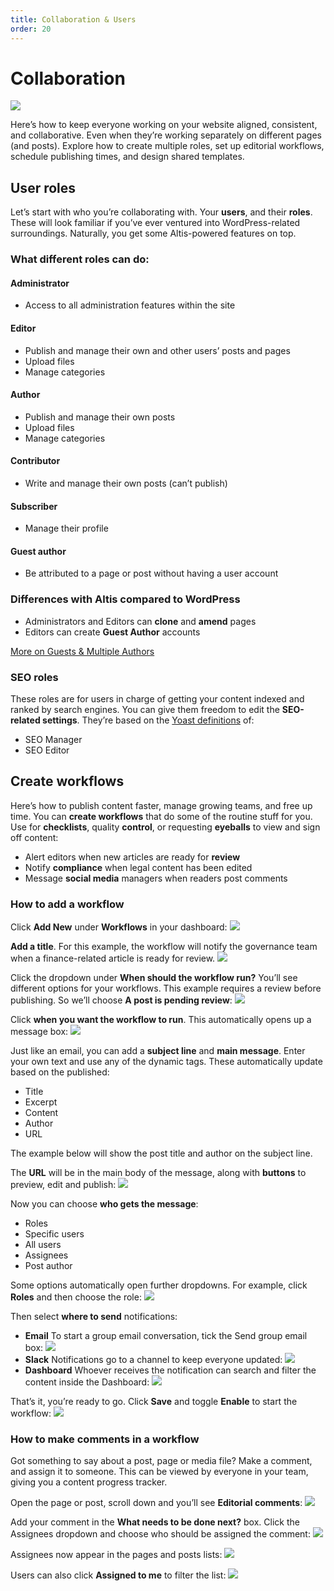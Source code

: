 ```yaml
---
title: Collaboration & Users
order: 20
---
```


# Collaboration

![](../assets/altis-header-13.png)

Here’s how to keep everyone working on your website aligned, consistent, and collaborative. Even when they’re working separately on different pages (and posts). Explore how to create multiple roles, set up editorial workflows, schedule publishing times, and design shared templates.

## User roles

Let’s start with who you’re collaborating with. Your **users**, and their **roles**. These will look familiar if you’ve ever ventured into WordPress-related surroundings. Naturally, you get some Altis-powered features on top.

### What different roles can do: 

#### Administrator

- Access to all administration features within the site

#### Editor 

- Publish and manage their own and other users’ posts and pages
- Upload files
- Manage categories

#### Author  

- Publish and manage their own posts
- Upload files
- Manage categories

#### Contributor 

- Write and manage their own posts (can’t publish)

#### Subscriber 

- Manage their profile

#### Guest author 

- Be attributed to a page or post without having a user account

### Differences with Altis compared to WordPress

- Administrators and Editors can **clone** and **amend** pages
- Editors can create **Guest Author** accounts

[More on Guests & Multiple Authors](guest-and-multiple-authors.md)

### SEO roles

These roles are for users in charge of getting your content indexed and ranked by search engines. You can give them freedom to edit the **SEO-related settings**. They’re based on the [Yoast definitions](https://yoast.com/seo-roles/) of:

- SEO Manager
- SEO Editor

## Create workflows

Here’s how to publish content faster, manage growing teams, and free up time. You can **create workflows** that do some of the routine stuff for you. Use for **checklists**, quality **control**, or requesting **eyeballs** to view and sign off content:

- Alert editors when new articles are ready for **review**
- Notify **compliance** when legal content has been edited
- Message **social media** managers when readers post comments

### How to add a workflow 

Click **Add New** under **Workflows** in your dashboard:
![](../assets/collaboration-image7.png)

**Add a title**. For this example, the workflow will notify the governance team when a finance-related article is ready for review.
![](../assets/collaboration-image9.png)

Click the dropdown under **When should the workflow run?** You’ll see different options for your workflows. This example requires a review before publishing. So we’ll choose **A post is pending review**:
![](../assets/collaboration-image11.png)

Click **when you want the workflow to run**. This automatically opens up a message box:
![](../assets/collaboration-image12.png)

Just like an email, you can add a **subject line** and **main message**. Enter your own text and use any of the dynamic tags. These automatically update based on the published:

- Title
- Excerpt
- Content
- Author
- URL

The example below will show the post title and author on the subject line. 

The **URL** will be in the main body of the message, along with **buttons** to preview, edit and publish:
![](../assets/collaboration-image1.png)

Now you can choose **who gets the message**:

- Roles
- Specific users
- All users
- Assignees
- Post author

Some options automatically open further dropdowns. For example, click **Roles** and then choose the role:
![](../assets/collaboration-image2.png)

Then select **where to send** notifications:
- **Email**
    To start a group email conversation, tick the Send group email box:
	![](../assets/collaboration-image6.png)
- **Slack**
    Notifications go to a channel to keep everyone updated:
	![](../assets/collaboration-image13.png)
- **Dashboard**
    Whoever receives the notification can search and filter the content inside the Dashboard:
    ![](../assets/collaboration-image3.png)

That’s it, you’re ready to go. Click **Save** and toggle **Enable** to start the workflow:
![](../assets/collaboration-image5.png)

### How to make comments in a workflow

Got something to say about a post, page or media file? Make a comment, and assign it to someone. This can be viewed by everyone in your team, giving you a content progress tracker.

Open the page or post, scroll down and you’ll see **Editorial comments**:
![](../assets/collaboration-image14.png)

Add your comment in the **What needs to be done next?** box. Click the Assignees dropdown and choose who should be assigned the comment:
![](../assets/collaboration-image4.png)

Assignees now appear in the pages and posts lists:
![](../assets/collaboration-image10.png)

Users can also click **Assigned to me** to filter the list:
![](../assets/collaboration-image8.png)
